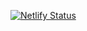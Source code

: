[![Netlify Status](https://api.netlify.com/api/v1/badges/969ef681-69b0-450d-a3d9-d9442cb4d459/deploy-status)](https://app.netlify.com/sites/taximidrive/deploys)